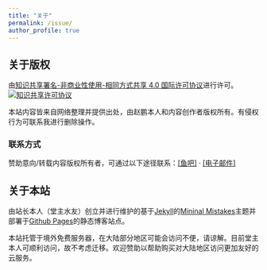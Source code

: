 ```yaml
---
title: "关于"
permalink: /issue/
author_profile: true
---
```


## 关于版权

由<a rel="license" href="http://creativecommons.org/licenses/by-nc-sa/4.0/">知识共享署名-非商业性使用-相同方式共享 4.0 国际许可协议</a>进行许可。<a rel="license" href="http://creativecommons.org/licenses/by-nc-sa/4.0/"><img alt="知识共享许可协议" style="border-width:0" src="https://i.creativecommons.org/l/by-nc-sa/4.0/80x15.png" /></a><br />

本站内容皆来自网络整理并提供出处，由赵鹏本人和内容创作者版权所有。有侵权行为可联系我进行删除操作。

### 联系方式

赞助意向/转载内容版权所有者，可通过以下途径联系：[[鱼吧]](https://yuba.douyu.com/p/662672311618762977) · [[电子邮件]](mailto:freemeatproton@protonmail.com)

## 关于本站

由站长本人（堂主水友）创立并进行维护的基于[Jekyll](http://jekyllrb.com/)的[Mininal Mistakes](https://mademistakes.com/work/minimal-mistakes-jekyll-theme/)主题并部署于[Github Pages](https://pages.github.com/)的静态博客站点。

本站托管于境外免费服务器，在大陆部分地区可能会访问不便，请谅解。目前堂主本人可顺利访问，故不考虑迁移。欢迎赞助以帮助购买对大陆地区访问更加友好的云服务。
